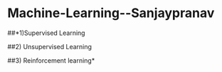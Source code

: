 # Machine-Learning--Sanjaypranav

##*1)Supervised Learning

##2) Unsupervised Learning

##3) Reinforcement learning*
